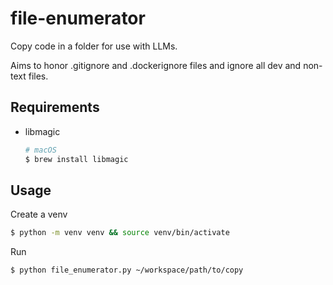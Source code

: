 # file-enumerator

Copy code in a folder for use with LLMs.

Aims to honor .gitignore and .dockerignore files and ignore all dev and non-text files.

## Requirements
- libmagic
  ```bash
  # macOS
  $ brew install libmagic
  ```

## Usage
Create a venv
```bash
$ python -m venv venv && source venv/bin/activate
````

Run
```bash
$ python file_enumerator.py ~/workspace/path/to/copy
```
